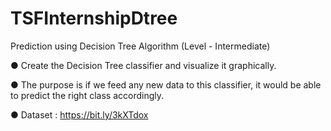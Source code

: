 # TSFInternshipDtree
Prediction using Decision Tree  Algorithm (Level - Intermediate)

● Create the Decision Tree classifier and visualize it graphically. 

● The purpose is if we feed any new data to this classifier, it would be able to 
predict the right class accordingly. 

● Dataset : https://bit.ly/3kXTdox
